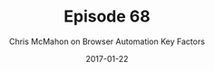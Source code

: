 ---
layout: podcast
title: Episode 68
number: 68
subtitle: Chris McMahon on Browser Automation Key Factors
summary: Watir veteran Chris McMahan joins the Watir Podcast to talk about learnings from test automation, including discussions about data management and using cucumber the right way. \nTwitter- @chris_mcmahon\nBlog- chrismcmahonsblog.blogspot.com/\nWorks at- \nSalesForce.Org www.salesforce.org/
date: 2017-01-22
location: https://dl.dropboxusercontent.com/s/67wxdt3pgnwdx38/Episode68.mp3?dl=0
size: 15,141,938
duration: 38:38
---